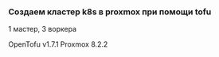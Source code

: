 
### Создаем кластер k8s в proxmox при помощи tofu
1 мастер, 3 воркера

OpenTofu v1.7.1
Proxmox 8.2.2

